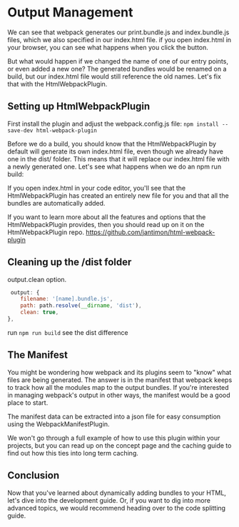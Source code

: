 # Output Management

We can see that webpack generates our print.bundle.js and index.bundle.js files, which we also specified in our index.html file. if you open index.html in your browser, you can see what happens when you click the button.

But what would happen if we changed the name of one of our entry points, or even added a new one? The generated bundles would be renamed on a build, but our index.html file would still reference the old names. Let's fix that with the HtmlWebpackPlugin.

## Setting up HtmlWebpackPlugin

First install the plugin and adjust the webpack.config.js file:
`npm install --save-dev html-webpack-plugin`

Before we do a build, you should know that the HtmlWebpackPlugin by default will generate its own index.html file, even though we already have one in the dist/ folder. This means that it will replace our index.html file with a newly generated one. Let's see what happens when we do an npm run build:

If you open index.html in your code editor, you'll see that the HtmlWebpackPlugin has created an entirely new file for you and that all the bundles are automatically added.

If you want to learn more about all the features and options that the HtmlWebpackPlugin provides, then you should read up on it on the HtmlWebpackPlugin repo.
https://github.com/jantimon/html-webpack-plugin

## Cleaning up the /dist folder

output.clean option.

```js
 output: {
    filename: '[name].bundle.js',
    path: path.resolve(__dirname, 'dist'),
    clean: true,
},
```

run `npm run build` see the dist difference

## The Manifest

You might be wondering how webpack and its plugins seem to "know" what files are being generated. The answer is in the manifest that webpack keeps to track how all the modules map to the output bundles. If you're interested in managing webpack's output in other ways, the manifest would be a good place to start.

The manifest data can be extracted into a json file for easy consumption using the WebpackManifestPlugin.

We won't go through a full example of how to use this plugin within your projects, but you can read up on the concept page and the caching guide to find out how this ties into long term caching.

## Conclusion

Now that you've learned about dynamically adding bundles to your HTML, let's dive into the development guide. Or, if you want to dig into more advanced topics, we would recommend heading over to the code splitting guide.
